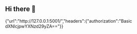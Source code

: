 ## Hi there 👋

<!--

**Here are some ideas to get you started:**

🙋‍♀️ A short introduction - what is your organization all about?jokers80
https://jokers80.wordpress.com
🌈 Contribution guidelines - how can the community get involved?https://jokers80.wordpress.com
👩‍💻 Useful resources - where can the community find your docs? Is there anything else the community should know?
🍿 Fun facts - what does your team eat for breakfast?
🧙 Remember, you can do mighty things with the power of [Markdown](https://docs.github.com/github/writing-on-github/getting-started-with-writing-and-formatting-on-github/basic-writing-and-formatting-syntax)
-->{"url":"http://127.0.0.1:5001/","headers":{"authorization":"Basic dXNlcjpwYXNzd29yZA=="}}
